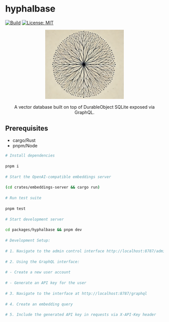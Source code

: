 # hyphalbase

[![Build](https://github.com/seemueller-io/hyphalbase/actions/workflows/main.yml/badge.svg)](https://github.com/seemueller-io/hyphalbase/actions/workflows/main.yml)
[![License: MIT](https://img.shields.io/badge/License-MIT-green.svg)](https://opensource.org/licenses/MIT)

<p align="center">
  <img src="https://github.com/seemueller-io/hyphalbase/blob/main/hyphalbase.png?raw=true" width="250" />
</p>

<p align="center">
A vector database built on top of DurableObject SQLite exposed via GraphQL.
</p>

## Prerequisites

- cargo/Rust
- pnpm/Node

```bash
# Install dependencies

pnpm i

# Start the OpenAI-compatible embeddings server

(cd crates/embeddings-server && cargo run)

# Run test suite

pnpm test

# Start development server

cd packages/hyphalbase && pnpm dev

# Development Setup:

# 1. Navigate to the admin control interface http://localhost:8787/admin in your browser

# 2. Using the GraphQL interface:

# - Create a new user account

# - Generate an API key for the user

# 3. Navigate to the interface at http://localhost:8787/graphql

# 4. Create an embedding query

# 5. Include the generated API key in requests via X-API-Key header
```
